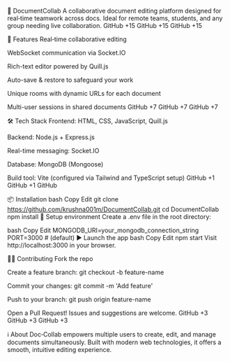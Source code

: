 📄 DocumentCollab
A collaborative document editing platform designed for real‑time teamwork across docs. Ideal for remote teams, students, and any group needing live collaboration. 
GitHub
+15
GitHub
+15
GitHub
+15

🚀 Features
Real‑time collaborative editing

WebSocket communication via Socket.IO

Rich-text editor powered by Quill.js

Auto-save & restore to safeguard your work

Unique rooms with dynamic URLs for each document

Multi-user sessions in shared documents 
GitHub
+7
GitHub
+7
GitHub
+7

🛠️ Tech Stack
Frontend: HTML, CSS, JavaScript, Quill.js

Backend: Node.js + Express.js

Real-time messaging: Socket.IO

Database: MongoDB (Mongoose)

Build tool: Vite (configured via Tailwind and TypeScript setup) 
GitHub
+1
GitHub
+1
GitHub

📦 Installation
bash
Copy
Edit
git clone https://github.com/krushna001m/DocumentCollab.git
cd DocumentCollab
npm install
🔧 Setup environment
Create a .env file in the root directory:

bash
Copy
Edit
MONGODB_URI=your_mongodb_connection_string
PORT=3000  # (default)
▶️ Launch the app
bash
Copy
Edit
npm start
Visit http://localhost:3000 in your browser.

🧑‍💻 Contributing
Fork the repo

Create a feature branch: git checkout -b feature-name

Commit your changes: git commit -m 'Add feature'

Push to your branch: git push origin feature-name

Open a Pull Request! Issues and suggestions are welcome. 
GitHub
+3
GitHub
+3
GitHub
+3

ℹ️ About
Doc‑Collab empowers multiple users to create, edit, and manage documents simultaneously. Built with modern web technologies, it offers a smooth, intuitive editing experience.
